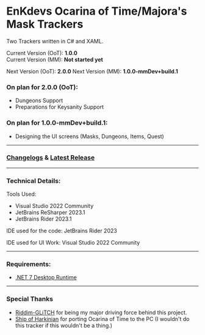 # EnKdevs Ocarina of Time/Majora's Mask Trackers
Two Trackers written in C# and XAML.

Current Version (OoT): <b>1.0.0</b><br/>
Current Version (MM): <b>Not started yet</b>

Next Version (OoT): <b>2.0.0</b>
Next Version (MM): <b>1.0.0-mmDev+build.1</b>
<br/>

### On plan for 2.0.0 (OoT):
- Dungeons Support
- Preparations for Keysanity Support

### On plan for 1.0.0-mmDev+build.1:
- Designing the UI screens (Masks, Dungeons, Items, Quest)

---

### [Changelogs](https://github.com/EnKdev/EnKdevs-Item-Trackers/blob/main/CHANGELOGS.md) & [Latest Release](https://github.com/EnKdev/EnKdevs-Item-Trackers/releases)

---

### Technical Details:

Tools Used:

- Visual Studio 2022 Community
- JetBrains ReSharper 2023.1
- JetBrains Rider 2023.1

IDE used for the code: JetBrains Rider 2023

IDE used for UI Work: Visual Studio 2022 Community

---

### Requirements:

- [.NET 7 Desktop Runtime](https://dotnet.microsoft.com/en-us/download/dotnet/7.0)

---

### Special Thanks

- [Riddim-GLiTCH](https://github.com/Riddim-GLiTCH) for being my major driving force behind this project.
- [Ship of Harkinian](https://www.shipofharkinian.com/) for porting Ocarina of Time to the PC (I wouldn't do this tracker if this wouldn't be a thing.)
